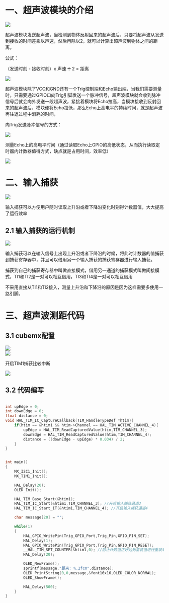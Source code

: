 # 一、超声波模块的介绍

<div><img src="https://cdn.jsdelivr.net/gh/lcekold/blogimage@main/Network/Snipaste_2025-03-05_17-00-36.png"></div>

超声波模块发送超声波，当检测到物体反射回来的超声波后，只要将超声波从发送到接收的时间差乘以声速，然后再除以2，就可以计算出超声波到物体之间的距离。

公式：

（发送时刻 - 接收时刻）x 声速 ➗ 2 = 距离

<div><img src="https://cdn.jsdelivr.net/gh/lcekold/blogimage@main/Network/Snipaste_2025-03-05_17-04-09.png"></div>

超声波模块除了VCC和GND还有一个Trig控制端和Echo输出端，当我们需要测量时，只需要通过GPIO口向Trig引脚发送一个脉冲信号，超声波模块就会收到脉冲信号后就会向外发送一段超声波，紧接着模块将Echo拉高，当模块接收到反射回来的超声波后，模块便将Echo拉低，那么Echo上高电平的持续时间，就是超声波再往返过程中消耗的时间，

向Trig发送脉冲信号的方式：

<div><img src="https://cdn.jsdelivr.net/gh/lcekold/blogimage@main/Network/Snipaste_2025-03-05_17-09-58.png"></div>

测量Echo上的高电平时间（通过读取Echo上GPIO的高低状态，从而执行读取定时器内计数器值得方式，缺点就是占用时间，效率低）

<div><img src="https://cdn.jsdelivr.net/gh/lcekold/blogimage@main/Network/Snipaste_2025-03-05_17-09-58.png"></div>

# 二、输入捕获

<div><img src="https://cdn.jsdelivr.net/gh/lcekold/blogimage@main/Network/Snipaste_2025-03-05_17-13-40.png"></div>

输入捕获可以方便用户随时读取上升沿或者下降沿变化时刻得计数器值，大大提高了运行效率

## 2.1 输入捕获的运行机制

<div><img src="https://cdn.jsdelivr.net/gh/lcekold/blogimage@main/Network/Snipaste_2025-03-05_17-15-54.png"></div>

输入捕获可以在输入信号上出现上升沿或者下降沿的时候，将此时计数器的值捕获到捕获寄存器中，并且可以借用另一个输入捕获的捕获寄存器进行输入捕获。

捕获到自己的捕获寄存器中叫做直接模式，借用另一通道的捕获模式叫做间接模式，TI1和TI2是一对可以相互借用，TI3和TI4是一对可以相互借用

不采用直接从TI1和TI2接入，测量上升沿和下降沿的原因是因为这样需要多使用一路引脚。

# 三、超声波测距代码

## 3.1 cubemx配置

<div><img src="https://cdn.jsdelivr.net/gh/lcekold/blogimage@main/Network/Snipaste_2025-03-05_21-41-52.png"></div>

<div><img src="https://cdn.jsdelivr.net/gh/lcekold/blogimage@main/Network/Snipaste_2025-03-05_21-42-49.png"></div>

开启TIM1捕获比较中断
<div><img src="https://cdn.jsdelivr.net/gh/lcekold/blogimage@main/Network/Snipaste_2025-03-05_21-45-09.png"></div>

## 3.2 代码编写

```c++

int upEdge = 0;
int downEdge = 0;
float distance = 0;
void HAL_TIM_IC_CaptureCallback(TIM_HandleTypeDef *htim){
    if(htim == &htim1 && htim->Channel == HAL_TIM_ACTIVE_CHANNEL_4){
        upEdge = HAL_TIM_ReadCapturedValue(htim,TIM_CHANNEL_3);
        downEdge = HAL_TIM_ReadCapturedValue(htim,TIM_CHANNEL_4);
        distance = ((downEdge - upEdge) * 0.034) / 2;
    }
}


int main()
{
    MX_I2C1_Init();
    MX_TIM1_Init();

    HAL_Delay(20);
    OLED_Init();

    HAL_TIM_Base_Start(&htim1);
    HAL_TIM_IC_Start(&htim1,TIM_CHANNEL_3); //开启输入捕获通道3
    HAL_TIM_IC_Start_IT(&htim1,TIM_CHANNEL_4); //开启输入捕获通道4

    char message[20] = "";

    while(1)
    {
        HAL_GPIO_WritePin(Trig_GPIO_Port,Trig_Pin,GPIO_PIN_SET);
        HAL_Delay(1);
        HAL_GPIO_WritePin(Trig_GPIO_Port,Trig_Pin,GPIO_PIN_RESET);
        __HAL_TIM_SET_COUNTER(&htim1,0); //防止计数值正好达到重装值进行重装载
        HAL_Delay(20);

        OLED_NewFrame();
        sprintf(message,"距离: %.2fcm",distance);
        OLED_PrintString(0,0,message,&font16x16,OLED_COLOR_NORMAL);
        OLED_ShowFrame();

        HAL_Delay(500);
    }
}
```
